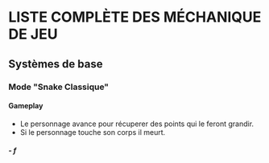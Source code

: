 # LISTE COMPLÈTE DES MÉCHANIQUE DE JEU
## Systèmes de base

### Mode "Snake Classique"
#### Gameplay

- Le personnage avance pour récuperer des points qui le feront grandir.
- Si le personnage touche son corps il meurt.
##### - f
